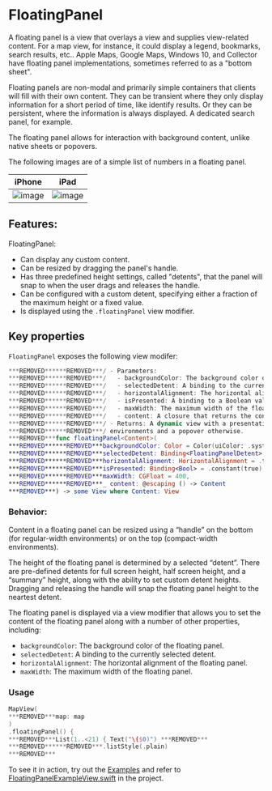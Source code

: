 # FloatingPanel

A floating panel is a view that overlays a view and supplies view-related content. For a map view, for instance, it could display a legend, bookmarks, search results, etc.. Apple Maps, Google Maps, Windows 10, and Collector have floating panel implementations, sometimes referred to as a "bottom sheet".

Floating panels are non-modal and primarily simple containers that clients will fill with their own content. They can be transient where they only display information for a short period of time, like identify results. Or they can be persistent, where the information is always displayed. A dedicated search panel, for example.

The floating panel allows for interaction with background content, unlike native sheets or popovers.

The following images are of a simple list of numbers in a floating panel.

|iPhone|iPad|
|:--:|:--:|
|![image](https:***REMOVED***user-images.githubusercontent.com/3998072/202795901-b86d6d26-3572-4c88-8f6e-84473ce57002.png)|![image](https:***REMOVED***user-images.githubusercontent.com/3998072/202796009-92e3b5c3-d88b-4124-8d9f-bad6df445f02.png)|

## Features:

FloatingPanel:

- Can display any custom content.
- Can be resized by dragging the panel's handle.
- Has three predefined height settings, called "detents", that the panel will snap to when the user drags and releases the handle.
- Can be configured with a custom detent, specifying either a fraction of the maximum height or a fixed value.
- Is displayed using the `.floatingPanel` view modifier.

## Key properties

`FloatingPanel` exposes the following view modifer:

```swift
***REMOVED******REMOVED***/ - Parameters:
***REMOVED******REMOVED***/   - backgroundColor: The background color of the floating panel.
***REMOVED******REMOVED***/   - selectedDetent: A binding to the currently selected detent.
***REMOVED******REMOVED***/   - horizontalAlignment: The horizontal alignment of the floating panel.
***REMOVED******REMOVED***/   - isPresented: A binding to a Boolean value that determines whether the view is presented.
***REMOVED******REMOVED***/   - maxWidth: The maximum width of the floating panel.
***REMOVED******REMOVED***/   - content: A closure that returns the content of the floating panel.
***REMOVED******REMOVED***/ - Returns: A dynamic view with a presentation style similar to that of a sheet in compact
***REMOVED******REMOVED***/ environments and a popover otherwise.
***REMOVED***func floatingPanel<Content>(
***REMOVED******REMOVED***backgroundColor: Color = Color(uiColor: .systemBackground),
***REMOVED******REMOVED***selectedDetent: Binding<FloatingPanelDetent> = .constant(.half),
***REMOVED******REMOVED***horizontalAlignment: HorizontalAlignment = .trailing,
***REMOVED******REMOVED***isPresented: Binding<Bool> = .constant(true),
***REMOVED******REMOVED***maxWidth: CGFloat = 400,
***REMOVED******REMOVED***_ content: @escaping () -> Content
***REMOVED***) -> some View where Content: View
```

### Behavior:

Content in a floating panel can be resized using a “handle” on the bottom (for regular-width environments) or on the top (compact-width environments).

The height of the floating panel is determined by a selected “detent”.  There are pre-defined detents for full screen height, half screen height, and a “summary” height, along with the ability to set custom detent heights. Dragging and releasing the handle will snap the floating panel height to the neartest detent.

The floating panel is displayed via a view modifier that allows you to set the content of the floating panel along with a number of other properties, including:

- `backgroundColor`: The background color of the floating panel.
- `selectedDetent`: A binding to the currently selected detent.
- `horizontalAlignment`: The horizontal alignment of the floating panel.
- `maxWidth`: The maximum width of the floating panel.

### Usage

```swift
MapView(
***REMOVED***map: map
)
.floatingPanel() {
***REMOVED***List(1..<21) { Text("\($0)") ***REMOVED***
***REMOVED******REMOVED***.listStyle(.plain)
***REMOVED***
```

To see it in action, try out the [Examples](../../Examples) and refer to [FloatingPanelExampleView.swift](../../Examples/Examples/FloatingPanelExampleView.swift) in the project.
